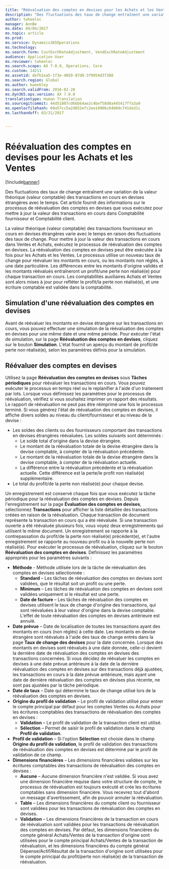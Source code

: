 ```yaml
---
title: "Réévaluation des comptes en devises pour les Achats et les Ventes"
description: "Des fluctuations des taux de change entraînent une variation de la valeur théorique (valeur comptable) des transactions en cours en devises étrangères avec le temps. Cet article fournit des informations sur le processus de réévaluation des comptes en devises que vous exécutez pour mettre à jour la valeur des transactions en cours dans Comptabilité fournisseur et Comptabilité client."
author: twheeloc
manager: AnnBe
ms.date: 04/04/2017
ms.topic: article
ms.prod: 
ms.service: Dynamics365Operations
ms.technology: 
ms.search.form: CustExchRateAdjustment, VendExchRateAdjustment
audience: Application User
ms.reviewer: twheeloc
ms.search.scope: AX 7.0.0, Operations, Core
ms.custom: 14211
ms.assetid: defb1ea5-1f3e-4859-87d8-3f9954d3f388
ms.search.region: Global
ms.author: kweekley
ms.search.validFrom: 2016-02-28
ms.dyn365.ops.version: AX 7.0.0
translationtype: Human Translation
ms.sourcegitcommit: 44d51807cd6bb64ae2c4bef58d8a445417ffa3a9
ms.openlocfilehash: 69a57cc5a2d652efc2ee14906c64b0dc741da31c
ms.lasthandoff: 03/31/2017


---
```


# <a name="foreign-currency-revaluation-for-accounts-payable-and-accounts-receivable"></a>Réévaluation des comptes en devises pour les Achats et les Ventes

[!include[banner](../includes/banner.md)]


Des fluctuations des taux de change entraînent une variation de la valeur théorique (valeur comptable) des transactions en cours en devises étrangères avec le temps. Cet article fournit des informations sur le processus de réévaluation des comptes en devises que vous exécutez pour mettre à jour la valeur des transactions en cours dans Comptabilité fournisseur et Comptabilité client. 

La valeur théorique (valeur comptable) des transactions fournisseur en cours en devises étrangères varie avec le temps en raison des fluctuations des taux de change. Pour mettre à jour la valeur des transactions en cours dans Ventes et Achats, exécutez le processus de réévaluation des comptes en devises. La réévaluation des comptes en devises peut être exécutée à la fois pour les Achats et les Ventes. Le processus utilise un nouveau taux de change pour réévaluer les montants en cours, ou les montants non réglés, à une date particulière. Les différences entre les montants d'origine validés et les montants réévalués entraîneront un profit/une perte non réalisé(e) pour chaque transaction en cours. Les comptabilités auxiliaires Achats et Ventes sont alors mises à jour pour refléter le profit/la perte non réalisé(e), et une écriture comptable est validée dans la comptabilité.

## <a name="simulate-a-foreign-currency-revaluation"></a>Simulation d'une réévaluation des comptes en devises
Avant de réévaluer les montants en devise étrangère sur les transactions en cours, vous pouvez effectuer une simulation de la réévaluation des comptes en devises pour une même date et une même période. Pour exécuter l'état de simulation, sur la page **Réévaluation des comptes en devises**, cliquez sur le bouton **Simulation**. L'état fournit un aperçu du montant de profit/de perte non réalisé(e), selon les paramètres définis pour la simulation.

## <a name="process-a-foreign-currency-revaluation"></a>Réévaluer des comptes en devises
Utilisez la page **Réévaluation des comptes en devises** sous **Tâches périodiques** pour réévaluer les transactions en cours. Vous pouvez exécuter le processus en temps réel ou le replanifier à l'aide d'un traitement par lots. Lorsque vous définissez les paramètres pour le processus de réévaluation, vérifiez si vous souhaitez imprimer un rapport des résultats. Le rapport de réévaluation ne peut pas être réimprimé une fois le processus terminé. Si vous générez l'état de réévaluation des comptes en devises, il affiche divers soldes au niveau du client/fournisseur et au niveau de la devise :

-   Les soldes des clients ou des fournisseurs comportant des transactions en devises étrangères réévaluées. Les soldes suivants sont déterminés :
    -   Le solde total d'origine dans la devise étrangère.
    -   Le montant de la réévaluation totale de la devise étrangère dans la devise comptable, à compter de la réévaluation précédente.
    -   Le montant de la réévaluation totale de la devise étrangère dans la devise comptable, à compter de la réévaluation actuelle.
    -   La différence entre la réévaluation précédente et la réévaluation actuelle. Cette différence est la perte/le profit non réalisé(e) supplémentaire.
-   Le total du profit/de la perte non réalisé(e) pour chaque devise.

Un enregistrement est conservé chaque fois que vous exécutez la tâche périodique pour la réévaluation des comptes en devises. Depuis l'enregistrement sur la page **Évaluation des comptes en devises**, sélectionnez **Transactions** pour afficher la liste détaillée des transactions créées en raison de la réévaluation. Chaque transaction de document représente la transaction en cours qui a été réévaluée. Si une transaction ouverte a été réévaluée plusieurs fois, vous voyez deux enregistrements qui utilisent le même document. Un enregistrement se rapporte à la contrepassation du profit/de la perte non réalisé(e) précédent(e), et l'autre enregistrement se rapporte au nouveau profit ou à la nouvelle perte non réalisé(e). Pour exécuter le processus de réévaluation, cliquez sur le bouton **Réévaluation des comptes en devises**. Définissez les paramètres appropriés pour les paramètres suivants :

-   **Méthode** - Méthode utilisée lors de la tâche de réévaluation des comptes en devises sélectionnée :
    -   **Standard** – Les tâches de réévaluation des comptes en devises sont validées, que le résultat soit un profit ou une perte.
    -   **Minimum** – Les tâches de réévaluation des comptes en devises sont validées uniquement si le résultat est une perte.
    -   **Date de facture** – Les tâches de réévaluation des comptes en devises utilisent le taux de change d'origine des transactions, qui sont réévaluées à leur valeur d'origine dans la devise comptable. L'effet de toute réévaluation des comptes en devises antérieure est annulé.
-   **Date prévue** – Date de localisation de toutes les transactions ayant des montants en cours (non réglés) à cette date. Les montants en devise étrangère sont réévalués à l'aide des taux de change entrés dans la page **Taux de change des devises** pour la date concernée. Lorsque des montants en devises sont réévalués à une date donnée, celle-ci devient la dernière date de réévaluation des comptes en devises des transactions concernées. Si vous décidez de réévaluer les comptes en devises à une date prévue antérieure à la date de la dernière réévaluation des comptes en devises sur des transactions déjà ajustées, les transactions en cours à la date prévue antérieure, mais ayant une date de dernière réévaluation des comptes en devises plus récente, ne sont pas ajustées par la tâche périodique.
-   **Date de taux** – Date qui détermine le taux de change utilisé lors de la réévaluation des comptes en devises.
-   **Origine du profil de validation** – Le profil de validation utilisé pour entrer le compte principal par défaut pour les comptes Ventes ou Achats pour les écritures comptables des transactions de réévaluation des comptes en devises :
    -   **Validation** – Le profil de validation de la transaction client est utilisé.
    -   **Sélection** – Permet de saisir le profil de validation dans le champ **Profil de validation**.
-   **Profil de validation** – Si l'option **Sélection** est choisie dans le champ **Origine du profil de validation**, le profil de validation des transactions de réévaluation des comptes en devises est déterminé par le profil de validation de ce champ.
-   **Dimensions financières** – Les dimensions financières validées sur les écritures comptables des transactions de réévaluation des comptes en devises :
    -   **Aucune** – Aucune dimension financière n'est validée. Si vous avez une dimension financière requise dans votre structure de compte, le processus de réévaluation est toujours exécuté et crée les écritures comptables sans dimension financière. Vous recevrez tout d'abord un message d'avertissement, afin de pouvoir annuler la réévaluation.
    -   **Table** – Les dimensions financières du compte client ou fournisseur sont validées pour les transactions de réévaluation des comptes en devises.
    -   **Validation** – Les dimensions financières de la transaction en cours de réévaluation sont validées pour les transactions de réévaluation des comptes en devises. Par défaut, les dimensions financières du compte général Achats/Ventes de la transaction d'origine sont utilisées pour le compte principal Achats/Ventes de la transaction de réévaluation, et les dimensions financières du compte général Dépense/Actif/Résultat de la transaction d'origine sont utilisées pour le compte principal du profit/perte non réalisé(e) de la transaction de réévaluation.





